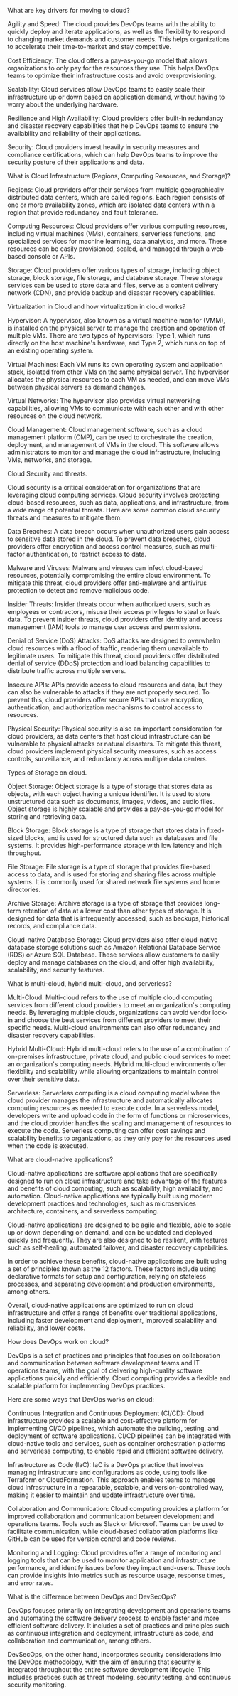 What are key drivers for moving to cloud?

Agility and Speed: The cloud provides DevOps teams with the ability to quickly deploy and iterate applications, as well as the flexibility to respond to changing market demands and customer needs. This helps organizations to accelerate their time-to-market and stay competitive.

Cost Efficiency: The cloud offers a pay-as-you-go model that allows organizations to only pay for the resources they use. This helps DevOps teams to optimize their infrastructure costs and avoid overprovisioning.

Scalability: Cloud services allow DevOps teams to easily scale their infrastructure up or down based on application demand, without having to worry about the underlying hardware.

Resilience and High Availability: Cloud providers offer built-in redundancy and disaster recovery capabilities that help DevOps teams to ensure the availability and reliability of their applications.

Security: Cloud providers invest heavily in security measures and compliance certifications, which can help DevOps teams to improve the security posture of their applications and data.

What is Cloud Infrastructure (Regions, Computing Resources, and Storage)?

Regions: Cloud providers offer their services from multiple geographically distributed data centers, which are called regions. Each region consists of one or more availability zones, which are isolated data centers within a region that provide redundancy and fault tolerance.

Computing Resources: Cloud providers offer various computing resources, including virtual machines (VMs), containers, serverless functions, and specialized services for machine learning, data analytics, and more. These resources can be easily provisioned, scaled, and managed through a web-based console or APIs.

Storage: Cloud providers offer various types of storage, including object storage, block storage, file storage, and database storage. These storage services can be used to store data and files, serve as a content delivery network (CDN), and provide backup and disaster recovery capabilities.

Virtualization in Cloud and how virtualization in cloud works?

Hypervisor: A hypervisor, also known as a virtual machine monitor (VMM), is installed on the physical server to manage the creation and operation of multiple VMs. There are two types of hypervisors: Type 1, which runs directly on the host machine's hardware, and Type 2, which runs on top of an existing operating system.

Virtual Machines: Each VM runs its own operating system and application stack, isolated from other VMs on the same physical server. The hypervisor allocates the physical resources to each VM as needed, and can move VMs between physical servers as demand changes.

Virtual Networks: The hypervisor also provides virtual networking capabilities, allowing VMs to communicate with each other and with other resources on the cloud network.

Cloud Management: Cloud management software, such as a cloud management platform (CMP), can be used to orchestrate the creation, deployment, and management of VMs in the cloud. This software allows administrators to monitor and manage the cloud infrastructure, including VMs, networks, and storage.

Cloud Security and threats.

Cloud security is a critical consideration for organizations that are leveraging cloud computing services. Cloud security involves protecting cloud-based resources, such as data, applications, and infrastructure, from a wide range of potential threats. Here are some common cloud security threats and measures to mitigate them:

Data Breaches: A data breach occurs when unauthorized users gain access to sensitive data stored in the cloud. To prevent data breaches, cloud providers offer encryption and access control measures, such as multi-factor authentication, to restrict access to data.

Malware and Viruses: Malware and viruses can infect cloud-based resources, potentially compromising the entire cloud environment. To mitigate this threat, cloud providers offer anti-malware and antivirus protection to detect and remove malicious code.

Insider Threats: Insider threats occur when authorized users, such as employees or contractors, misuse their access privileges to steal or leak data. To prevent insider threats, cloud providers offer identity and access management (IAM) tools to manage user access and permissions.

Denial of Service (DoS) Attacks: DoS attacks are designed to overwhelm cloud resources with a flood of traffic, rendering them unavailable to legitimate users. To mitigate this threat, cloud providers offer distributed denial of service (DDoS) protection and load balancing capabilities to distribute traffic across multiple servers.

Insecure APIs: APIs provide access to cloud resources and data, but they can also be vulnerable to attacks if they are not properly secured. To prevent this, cloud providers offer secure APIs that use encryption, authentication, and authorization mechanisms to control access to resources.

Physical Security: Physical security is also an important consideration for cloud providers, as data centers that host cloud infrastructure can be vulnerable to physical attacks or natural disasters. To mitigate this threat, cloud providers implement physical security measures, such as access controls, surveillance, and redundancy across multiple data centers.

Types of Storage on cloud.

Object Storage: Object storage is a type of storage that stores data as objects, with each object having a unique identifier. It is used to store unstructured data such as documents, images, videos, and audio files. Object storage is highly scalable and provides a pay-as-you-go model for storing and retrieving data.

Block Storage: Block storage is a type of storage that stores data in fixed-sized blocks, and is used for structured data such as databases and file systems. It provides high-performance storage with low latency and high throughput.

File Storage: File storage is a type of storage that provides file-based access to data, and is used for storing and sharing files across multiple systems. It is commonly used for shared network file systems and home directories.

Archive Storage: Archive storage is a type of storage that provides long-term retention of data at a lower cost than other types of storage. It is designed for data that is infrequently accessed, such as backups, historical records, and compliance data.

Cloud-native Database Storage: Cloud providers also offer cloud-native database storage solutions such as Amazon Relational Database Service (RDS) or Azure SQL Database. These services allow customers to easily deploy and manage databases on the cloud, and offer high availability, scalability, and security features.

What is multi-cloud, hybrid multi-cloud, and serverless?

Multi-Cloud: Multi-cloud refers to the use of multiple cloud computing services from different cloud providers to meet an organization's computing needs. By leveraging multiple clouds, organizations can avoid vendor lock-in and choose the best services from different providers to meet their specific needs. Multi-cloud environments can also offer redundancy and disaster recovery capabilities.

Hybrid Multi-Cloud: Hybrid multi-cloud refers to the use of a combination of on-premises infrastructure, private cloud, and public cloud services to meet an organization's computing needs. Hybrid multi-cloud environments offer flexibility and scalability while allowing organizations to maintain control over their sensitive data.

Serverless: Serverless computing is a cloud computing model where the cloud provider manages the infrastructure and automatically allocates computing resources as needed to execute code. In a serverless model, developers write and upload code in the form of functions or microservices, and the cloud provider handles the scaling and management of resources to execute the code. Serverless computing can offer cost savings and scalability benefits to organizations, as they only pay for the resources used when the code is executed.

What are cloud-native applications?

Cloud-native applications are software applications that are specifically designed to run on cloud infrastructure and take advantage of the features and benefits of cloud computing, such as scalability, high availability, and automation. Cloud-native applications are typically built using modern development practices and technologies, such as microservices architecture, containers, and serverless computing.

Cloud-native applications are designed to be agile and flexible, able to scale up or down depending on demand, and can be updated and deployed quickly and frequently. They are also designed to be resilient, with features such as self-healing, automated failover, and disaster recovery capabilities.

In order to achieve these benefits, cloud-native applications are built using a set of principles known as the 12 factors. These factors include using declarative formats for setup and configuration, relying on stateless processes, and separating development and production environments, among others.

Overall, cloud-native applications are optimized to run on cloud infrastructure and offer a range of benefits over traditional applications, including faster development and deployment, improved scalability and reliability, and lower costs.

How does DevOps work on cloud?

DevOps is a set of practices and principles that focuses on collaboration and communication between software development teams and IT operations teams, with the goal of delivering high-quality software applications quickly and efficiently. Cloud computing provides a flexible and scalable platform for implementing DevOps practices.

Here are some ways that DevOps works on cloud:

Continuous Integration and Continuous Deployment (CI/CD): Cloud infrastructure provides a scalable and cost-effective platform for implementing CI/CD pipelines, which automate the building, testing, and deployment of software applications. CI/CD pipelines can be integrated with cloud-native tools and services, such as container orchestration platforms and serverless computing, to enable rapid and efficient software delivery.

Infrastructure as Code (IaC): IaC is a DevOps practice that involves managing infrastructure and configurations as code, using tools like Terraform or CloudFormation. This approach enables teams to manage cloud infrastructure in a repeatable, scalable, and version-controlled way, making it easier to maintain and update infrastructure over time.

Collaboration and Communication: Cloud computing provides a platform for improved collaboration and communication between development and operations teams. Tools such as Slack or Microsoft Teams can be used to facilitate communication, while cloud-based collaboration platforms like GitHub can be used for version control and code reviews.

Monitoring and Logging: Cloud providers offer a range of monitoring and logging tools that can be used to monitor application and infrastructure performance, and identify issues before they impact end-users. These tools can provide insights into metrics such as resource usage, response times, and error rates.

What is the difference between DevOps and DevSecOps?

DevOps focuses primarily on integrating development and operations teams and automating the software delivery process to enable faster and more efficient software delivery. It includes a set of practices and principles such as continuous integration and deployment, infrastructure as code, and collaboration and communication, among others.

DevSecOps, on the other hand, incorporates security considerations into the DevOps methodology, with the aim of ensuring that security is integrated throughout the entire software development lifecycle. This includes practices such as threat modeling, security testing, and continuous security monitoring.
